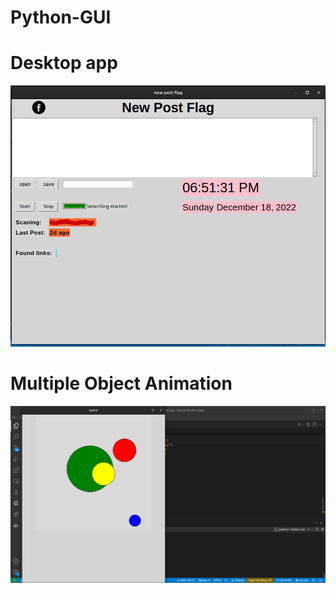 # Python-GUI
# Desktop app
![Screenshot](pic/npf.png)
# Multiple Object Animation 
![Screenshot](pic/canvasanimation.png)


